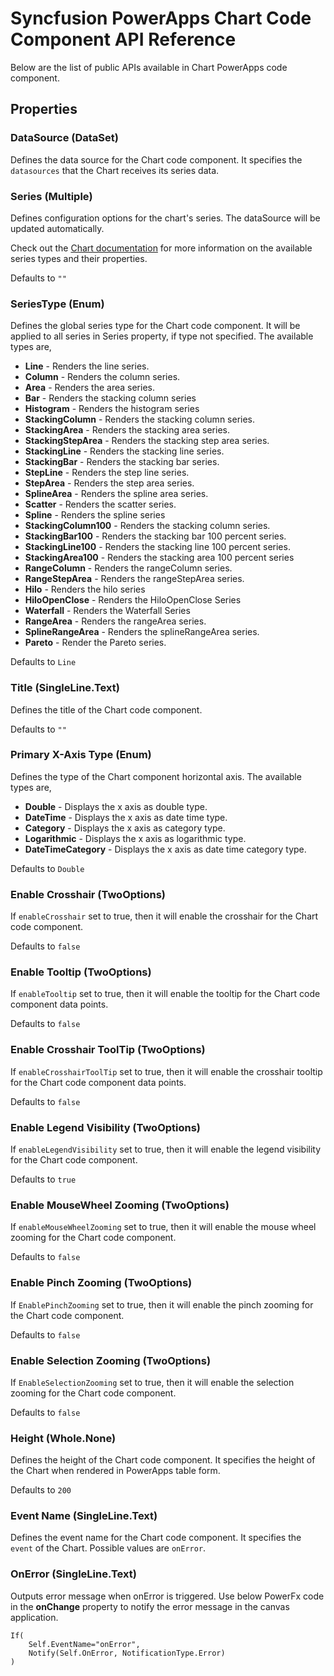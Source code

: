 # Syncfusion PowerApps Chart Code Component API Reference

Below are the list of public APIs available in Chart PowerApps code component.

## Properties

### DataSource (DataSet)

Defines the data source for the Chart code component. It specifies the `datasources` that the Chart receives its series data.

### Series (Multiple)

Defines configuration options for the chart's series. The dataSource will be updated automatically.

Check out the [Chart documentation](https://ej2.syncfusion.com/documentation/chart/chart-types/line) for more information on the available series types and their properties.

Defaults to `""`

### SeriesType (Enum)

Defines the global series type for the Chart code component. It will be applied to all series in Series property, if type not specified. The available types are,

 * **Line** - Renders the line series.
 * **Column** - Renders the column series.
 * **Area** - Renders the area series.
 * **Bar** - Renders the stacking column series
 * **Histogram** - Renders the histogram series
 * **StackingColumn** - Renders the stacking column series.
 * **StackingArea** - Renders the stacking area series.
 * **StackingStepArea** - Renders the stacking step area series.
 * **StackingLine** - Renders the stacking line series.
 * **StackingBar** - Renders the stacking bar series.
 * **StepLine** -  Renders the step line series.
 * **StepArea** -  Renders the step area series.
 * **SplineArea** - Renders the spline area series.
 * **Scatter** - Renders the scatter series.
 * **Spline** - Renders the spline series
 * **StackingColumn100** - Renders the stacking column series.
 * **StackingBar100** - Renders the stacking bar 100 percent series.
 * **StackingLine100** - Renders the stacking line 100 percent series.
 * **StackingArea100** - Renders the stacking area 100 percent series
 * **RangeColumn** - Renders the rangeColumn series.
 * **RangeStepArea** - Renders the rangeStepArea series.
 * **Hilo** - Renders the hilo series
 * **HiloOpenClose** - Renders the HiloOpenClose Series
 * **Waterfall** - Renders the Waterfall Series
 * **RangeArea** - Renders the rangeArea series.
 * **SplineRangeArea** - Renders the splineRangeArea series.
 * **Pareto** - Render the Pareto series.

Defaults to `Line`

### Title (SingleLine.Text)

Defines the title of the Chart code component.

Defaults to `""`

### Primary X-Axis Type (Enum)

Defines the type of the Chart component horizontal axis. The available types are,

* **Double** - Displays the x axis as double type.
* **DateTime** - Displays the x axis as date time type.
* **Category** - Displays the x axis as category type.
* **Logarithmic** - Displays the x axis as logarithmic type.
* **DateTimeCategory** - Displays the x axis as date time category type.

Defaults to `Double`

### Enable Crosshair (TwoOptions)

If `enableCrosshair` set to true, then it will enable the crosshair for the Chart code component.

Defaults to `false`

### Enable Tooltip (TwoOptions)

If `enableTooltip` set to true, then it will enable the tooltip for the Chart code component data points.

Defaults to `false`

### Enable Crosshair ToolTip (TwoOptions)

If `enableCrosshairToolTip` set to true, then it will enable the crosshair tooltip for the Chart code component data points.

Defaults to `false`

### Enable Legend Visibility (TwoOptions)

If `enableLegendVisibility` set to true, then it will enable the legend visibility for the Chart code component.

Defaults to `true`

### Enable MouseWheel Zooming (TwoOptions)

If `enableMouseWheelZooming` set to true, then it will enable the mouse wheel zooming for the Chart code component.

Defaults to `false`

### Enable Pinch Zooming (TwoOptions)

If `EnablePinchZooming` set to true, then it will enable the pinch zooming for the Chart code component.

Defaults to `false`

### Enable Selection Zooming (TwoOptions)

If `EnableSelectionZooming` set to true, then it will enable the selection zooming for the Chart code component.

Defaults to `false`

### Height (Whole.None)

Defines the height of the Chart code component. It specifies the height of the Chart when rendered in PowerApps table form.

Defaults to `200`

### Event Name (SingleLine.Text)

Defines the event name for the Chart code component. It specifies the `event` of the Chart. Possible values are `onError`.

### OnError (SingleLine.Text)

Outputs error message when onError is triggered. Use below PowerFx code in the **onChange** property to notify the error message in the canvas application.

```
If(
    Self.EventName="onError",
    Notify(Self.OnError, NotificationType.Error)
)
```

